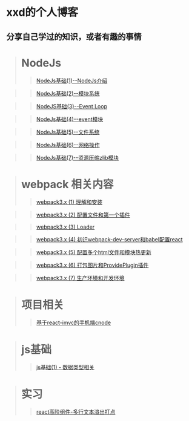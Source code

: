 # xxd的个人博客
## 分享自己学过的知识，或者有趣的事情

> # NodeJs
>> [NodeJs基础(1)--NodeJs介绍](https://github.com/laoxiehhh/laoxiea/issues/1)

>> [NodeJs基础(2)--模块系统](https://github.com/laoxiehhh/laoxiea/issues/2)

>> [NodeJS基础(3)--Event Loop](https://github.com/laoxiehhh/laoxiea/issues/3)

>> [NodeJs基础(4)--event模块](https://github.com/laoxiehhh/laoxiea/issues/4)

>> [NodeJs基础(5)--文件系统](https://github.com/laoxiehhh/laoxiea/issues/5)

>> [NodeJs基础(6)--网络操作](https://github.com/laoxiehhh/laoxiea/issues/6)

>> [NodeJs基础(7)--资源压缩zlib模块](https://github.com/laoxiehhh/laoxiea/issues/7)

> # webpack 相关内容
>> [webpack3.x (1) 理解和安装](https://github.com/laoxiehhh/laoxiea/issues/9)

>> [webpack3.x (2) 配置文件和第一个插件](https://github.com/laoxiehhh/laoxiea/issues/10)

>> [webpack3.x (3) Loader](https://github.com/laoxiehhh/laoxiea/issues/11)

>> [webpack3.x (4) 初识webpack-dev-server和babel配置react](https://github.com/laoxiehhh/laoxiea/issues/12)

>> [webpack3.x (5) 配置多个html文件和模块热更新](https://github.com/laoxiehhh/laoxiea/issues/13)

>> [webpack3.x (6) 打包图片和ProvidePlugin插件](https://github.com/laoxiehhh/laoxiea/issues/14)

>> [webpack3.x (7) 生产环境和开发环境](https://github.com/laoxiehhh/laoxiea/issues/15)

> # 项目相关
>> [基于react-imvc的手机端cnode](https://github.com/laoxiehhh/laoxiea/issues/16)

> # js基础
>> [js基础(1) - 数据类型相关](https://github.com/laoxiehhh/laoxiea/issues/17)

> # 实习
>> [react高阶组件-多行文本溢出打点](https://github.com/laoxiehhh/laoxiea/issues/18)

